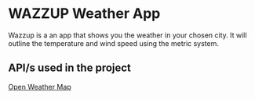 # WAZZUP Weather App

Wazzup is a an app that shows you the weather in your chosen city.
It will outline the temperature and wind speed using the metric system.

## API/s used in the project

[Open Weather Map](https://openweathermap.org/current)